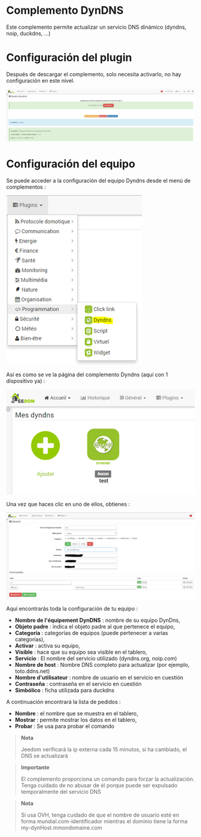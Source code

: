 # Complemento DynDNS

Este complemento permite actualizar un servicio DNS dinámico (dyndns, noip, duckdns, ...)

# Configuración del plugin 

Después de descargar el complemento, solo necesita activarlo, no hay configuración en este nivel.

![dyndns](./images/dyndns.PNG)

# Configuración del equipo 

Se puede acceder a la configuración del equipo Dyndns desde el menú de complementos :

![dyndns2](./images/dyndns2.PNG)

Así es como se ve la página del complemento Dyndns (aquí con 1 dispositivo ya) :

![dyndns3](./images/dyndns3.PNG)

Una vez que haces clic en uno de ellos, obtienes :

![dyndns4](./images/dyndns4.PNG)

Aquí encontrarás toda la configuración de tu equipo :

-   **Nombre de l'équipement DynDNS** : nombre de su equipo DynDns,
-   **Objeto padre** : indica el objeto padre al que pertenece el equipo,
-   **Categoría** : categorías de equipos (puede pertenecer a varias categorías),
-   **Activar** : activa su equipo,
-   **Visible** : hace que su equipo sea visible en el tablero,
-   **Servicio** : El nombre del servicio utilizado (dyndns.org, noip.com)
-   **Nombre de host** : Nombre DNS completo para actualizar (por ejemplo, toto.ddns.net)
-   **Nombre d'utilisateur** : nombre de usuario en el servicio en cuestión
-   **Contraseña** : contraseña en el servicio en cuestión
-   **Simbólico** : ficha utilizada para duckdns

A continuación encontrará la lista de pedidos :

-   **Nombre** : el nombre que se muestra en el tablero,
-   **Mostrar** : permite mostrar los datos en el tablero,
-   **Probar** : Se usa para probar el comando

> **Nota**
>
> Jeedom verificará la ip externa cada 15 minutos, si ha cambiado, el DNS se actualizará

> **Importante**
>
> El complemento proporciona un comando para forzar la actualización. Tenga cuidado de no abusar de él porque puede ser expulsado temporalmente del servicio DNS

> **Nota**
>
> Si usa OVH, tenga cuidado de que el nombre de usuario esté en forma mundial.com-identificador mientras el dominio tiene la forma my-dynHost.mmondomaine.com
